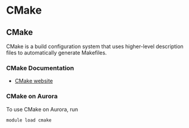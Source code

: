 # CMake

## CMake

CMake is a build configuration system that uses higher-level description files
to automatically generate Makefiles.

### CMake Documentation

* [CMake website](https://cmake.org/)

### CMake on Aurora

To use CMake on Aurora, run

```
module load cmake
```
